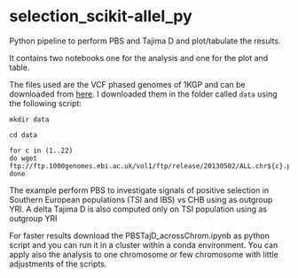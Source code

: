 # selection_scikit-allel_py

Python pipeline to perform PBS and Tajima D and plot/tabulate the results. 

It contains two notebooks one for the analysis and one for the plot and table. 

The files used are the VCF phased genomes of 1KGP and can be downloaded from [here](ftp://ftp.1000genomes.ebi.ac.uk/vol1/ftp/release/20130502/). I downloaded them in the folder called ```data``` using the following script: 

```
mkdir data

cd data

for c in (1..22)
do wget  ftp://ftp.1000genomes.ebi.ac.uk/vol1/ftp/release/20130502/ALL.chr${c}.phase3_shapeit2_mvncall_integrated_v5a.20130502.genotypes.vcf.gz
done
```

The example perform PBS to investigate signals of positive selection in Southern European populations (TSI and IBS) vs CHB using as outgroup YRI.
A delta Tajima D is also computed only on TSI population using as outgroup YRI


For faster results download the PBSTajD_acrossChrom.ipynb as python script and you can run it in a cluster within a conda environment. You can apply also the analysis to one chromosome or few chromosome with little adjustments of the scripts.
